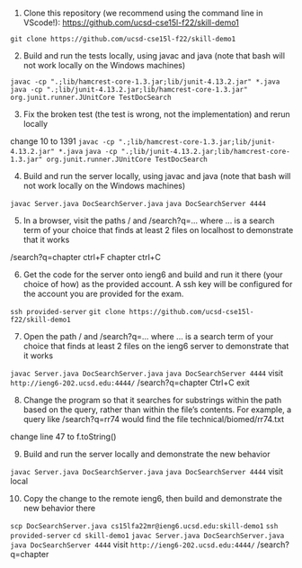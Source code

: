 1. Clone this repository (we recommend using the command line in VScode!): https://github.com/ucsd-cse15l-f22/skill-demo1

`git clone https://github.com/ucsd-cse15l-f22/skill-demo1`

2. Build and run the tests locally, using javac and java (note that bash will not work locally on the Windows machines)

`javac -cp ".;lib/hamcrest-core-1.3.jar;lib/junit-4.13.2.jar" *.java`
`java -cp ".;lib/junit-4.13.2.jar;lib/hamcrest-core-1.3.jar" org.junit.runner.JUnitCore TestDocSearch`

3. Fix the broken test (the test is wrong, not the implementation) and rerun locally

change 10 to 1391
`javac -cp ".;lib/hamcrest-core-1.3.jar;lib/junit-4.13.2.jar" *.java`
`java -cp ".;lib/junit-4.13.2.jar;lib/hamcrest-core-1.3.jar" org.junit.runner.JUnitCore TestDocSearch`

4. Build and run the server locally, using javac and java (note that bash will not work locally on the Windows machines)

`javac Server.java DocSearchServer.java`
`java DocSearchServer 4444`

5. In a browser, visit the paths / and /search?q=... where ... is a search term of your choice that finds at least 2 files on localhost to demonstrate that it works

/search?q=chapter
ctrl+F chapter
ctrl+C

6. Get the code for the server onto ieng6 and build and run it there (your choice of how) as the provided account. A ssh key will be configured for the account you are provided for the exam.

`ssh provided-server`
`git clone https://github.com/ucsd-cse15l-f22/skill-demo1`

7. Open the path / and /search?q=... where ... is a search term of your choice that finds at least 2 files on the ieng6 server to demonstrate that it works

`javac Server.java DocSearchServer.java`
`java DocSearchServer 4444`
visit `http://ieng6-202.ucsd.edu:4444/`
/search?q=chapter
Ctrl+C
exit

8. Change the program so that it searches for substrings within the path based on the query, rather than within the file’s contents. For example, a query like /search?q=rr74 would find the file technical/biomed/rr74.txt

change line 47 to f.toString()

9. Build and run the server locally and demonstrate the new behavior

`javac Server.java DocSearchServer.java`
`java DocSearchServer 4444`
visit local

10. Copy the change to the remote ieng6, then build and demonstrate the new behavior there

`scp DocSearchServer.java cs15lfa22mr@ieng6.ucsd.edu:skill-demo1`
`ssh provided-server`
`cd skill-demo1`
`javac Server.java DocSearchServer.java`
`java DocSearchServer 4444`
visit `http://ieng6-202.ucsd.edu:4444/`
/search?q=chapter
